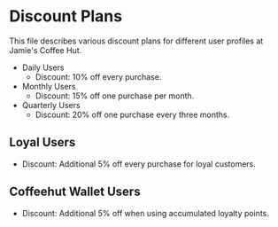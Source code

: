   # Discount Plans

This file describes various discount plans for different user profiles at Jamie's Coffee Hut.


- Daily Users
  - Discount: 10% off every purchase.
- Monthly Users
  - Discount: 15% off one purchase per month.
- Quarterly Users
  - Discount: 20% off one purchase every three months.

 ##  Loyal Users
  - Discount: Additional 5% off every purchase for loyal customers.
 ## Coffeehut Wallet Users
  - Discount: Additional 5% off when using accumulated loyalty points.      
